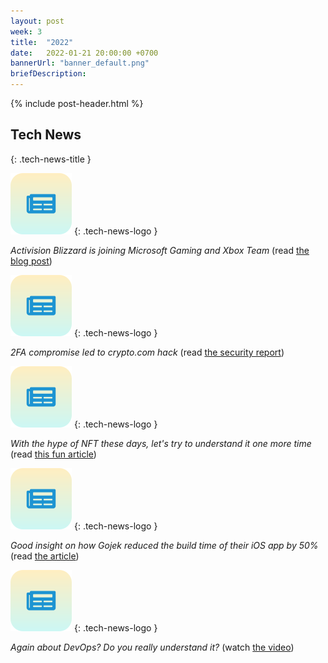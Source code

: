 ```yaml
---
layout: post
week: 3
title:  "2022"
date:   2022-01-21 20:00:00 +0700
bannerUrl: "banner_default.png"
briefDescription: 
---
```


{% include post-header.html %}

## Tech News
{: .tech-news-title }

![memo](/assets/images/tech-news.svg)
{: .tech-news-logo }

*Activision Blizzard is joining Microsoft Gaming and Xbox Team* (read [the blog post](https://news.xbox.com/en-us/2022/01/18/welcoming-activision-blizzard-to-microsoft-gaming/))

![memo](/assets/images/tech-news.svg)
{: .tech-news-logo }

*2FA compromise led to crypto.com hack* (read [the security report](https://crypto.com/product-news/crypto-com-security-report-next-steps))

![memo](/assets/images/tech-news.svg)
{: .tech-news-logo }

*With the hype of NFT these days, let's try to understand it one more time* (read [this fun article](https://www.theverge.com/22310188/nft-explainer-what-is-blockchain-crypto-art-faq))

![memo](/assets/images/tech-news.svg)
{: .tech-news-logo }

*Good insight on how Gojek reduced the build time of their iOS app by 50%* (read [the article](https://www.gojek.io/blog/reducing-our-build-time-by-50))

![memo](/assets/images/tech-news.svg)
{: .tech-news-logo }

*Again about DevOps? Do you really understand it?* (watch [the video](https://youtu.be/0yWAtQ6wYNM))